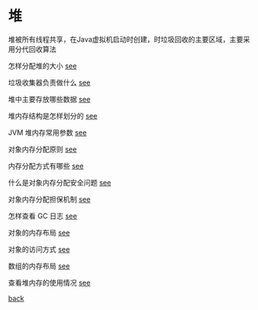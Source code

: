 # 堆  

堆被所有线程共享，在Java虚拟机启动时创建，时垃圾回收的主要区域，主要采用分代回收算法  

怎样分配堆的大小 [see](15/1.md)  

垃圾收集器负责做什么 [see](15/2.md)  

堆中主要存放哪些数据 [see](15/3.md)  

堆内存结构是怎样划分的 [see](15/4.md)  

JVM 堆内存常用参数 [see](15/5.md)  

对象内存分配原则 [see](15/6.md)  

内存分配方式有哪些 [see](15/7.md)  

什么是对象内存分配安全问题 [see](15/7/1.md)  

对象内存分配担保机制 [see](15/7/2.md)  

怎样查看 GC 日志 [see](15/8.md)  

对象的内存布局 [see](15/9.md)  

对象的访问方式 [see](15/10.md)  

数组的内存布局 [see](15/11.md)  

查看堆内存的使用情况 [see](15/12.md)  

[back](../7.md)  